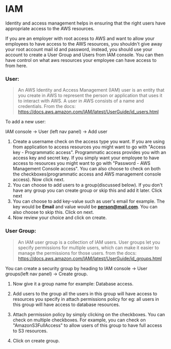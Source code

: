 # IAM

Identity and access management helps in ensuring that the right users have appropriate access to the AWS resources.

If you are an employer with root access to AWS and want to allow your employees to have access to the AWS resources, you shouldn't give away your root account mail id and password, instead, you should use your account to create a User Group and Users from IAM console. You can then have control on what aws resources your employee can have access to from here.

### User:

> An AWS Identity and Access Management (IAM) user is an entity that you create in AWS to represent the person or application that uses it to interact with AWS. A user in AWS consists of a name and credentials.
From the docs: https://docs.aws.amazon.com/IAM/latest/UserGuide/id_users.html

To add a new user:

IAM console -> User (left nav panel) -> Add user

1. Create a username check on the access type you want. If you are using from application to access resources you might want to go with "Access key - Programmatic access". Programmatic access provides you with an access key and secret key. If you simply want your employee to have access to resources you might want to go with "Password - AWS Management Console access". You can also choose to check on both the checkboxes(programmatic access and AWS management console access). Now click next.
2. You can choose to add users to a group(discussed below). If you don't have any group you can create group or skip this and add it later. Click next
3. You can choose to add key-value such as user's email for example. The key would be **Email** and value would be **person@mail.com**. You can also choose to skip this. Click on next.
4. Now review your choice and click on create.

### User Group:

> An IAM user group is a collection of IAM users. User groups let you specify permissions for multiple users, which can make it easier to manage the permissions for those users.
from the docs: https://docs.aws.amazon.com/IAM/latest/UserGuide/id_groups.html

You can create a security group by heading to IAM console -> User groups(left nav panel) -> Create group.

1. Now give it a group name for example: Database access.

2. Add users to the group all the users in this group will have access to resources you specify in attach permissions policy for eg: all users in this group will have access to database resources.

3. Attach permission policy by simply clicking on the checkboxes. You can check on multiple checkboxes. For example, you can check on "AmazonS3FullAccess" to allow users of this group to have full access to S3 resources.

4. Click on create group.
